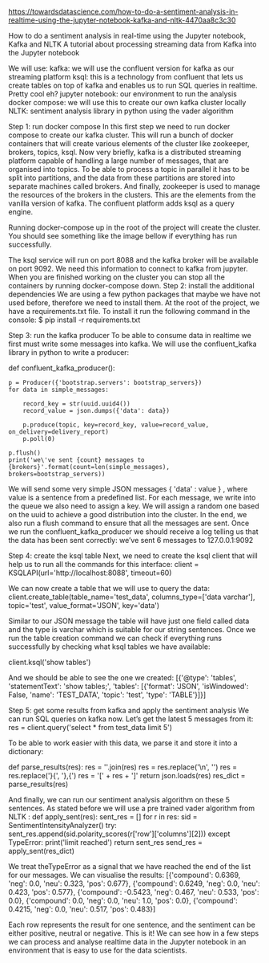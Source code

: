 https://towardsdatascience.com/how-to-do-a-sentiment-analysis-in-realtime-using-the-jupyter-notebook-kafka-and-nltk-4470aa8c3c30

How to do a sentiment analysis in real-time using the Jupyter notebook, Kafka and NLTK
A tutorial about processing streaming data from Kafka into the Jupyter notebook

We will use:
kafka: we will use the confluent version for kafka as our streaming platform
ksql: this is a technology from confluent that lets us create tables on top of kafka and enables us to run SQL queries in realtime. Pretty cool eh?
jupyter notebook: our environment to run the analysis
docker compose: we will use this to create our own kafka cluster locally
NLTK: sentiment analysis library in python using the vader algorithm

Step 1: run docker compose
In this first step we need to run docker compose to create our kafka cluster. This will run a bunch of docker containers that will create various elements of the cluster like zookeeper, brokers, topics, ksql.
Now very briefly, kafka is a distributed streaming platform capable of handling a large number of messages, that are organised into topics. To be able to process a topic in parallel it has to be split into partitions, and the data from these partitions are stored into separate machines called brokers. And finally, zookeeper is used to manage the resources of the brokers in the clusters. This are the elements from the vanilla version of kafka. The confluent platform adds ksql as a query engine.

Running docker-compose up in the root of the project will create the cluster. You should see something like the image bellow if everything has run successfully.

The ksql service will run on port 8088 and the kafka broker will be available on port 9092. We need this information to connect to kafka from jupyter. When you are finished working on the cluster you can stop all the containers by running docker-compose down.
Step 2: install the additional dependencies
We are using a few python packages that maybe we have not used before, therefore we need to install them. At the root of the project, we have a requirements.txt file. To install it run the following command in the console:
$ pip install -r requirements.txt


Step 3: run the kafka producer
To be able to consume data in realtime we first must write some messages into kafka. We will use the confluent_kafka library in python to write a producer:

def confluent_kafka_producer():

    p = Producer({'bootstrap.servers': bootstrap_servers})
    for data in simple_messages:
        
        record_key = str(uuid.uuid4())
        record_value = json.dumps({'data': data})
        
        p.produce(topic, key=record_key, value=record_value, on_delivery=delivery_report)
        p.poll(0)

    p.flush()
    print('we\'ve sent {count} messages to {brokers}'.format(count=len(simple_messages), brokers=bootstrap_servers))

We will send some very simple JSON messages { 'data' : value } , where value is a sentence from a predefined list. For each message, we write into the queue we also need to assign a key. We will assign a random one based on the uuid to achieve a good distribution into the cluster. In the end, we also run a flush command to ensure that all the messages are sent.
Once we run the confluent_kafka_producer we should receive a log telling us that the data has been sent correctly:
we’ve sent 6 messages to 127.0.0.1:9092

Step 4: create the ksql table
Next, we need to create the ksql client that will help us to run all the commands for this interface:
client = KSQLAPI(url='http://localhost:8088', timeout=60)

We can now create a table that we will use to query the data:
client.create_table(table_name='test_data',
                   columns_type=['data varchar'],
                   topic='test',
                   value_format='JSON',
                   key='data')

Similar to our JSON message the table will have just one field called data and the type is varchar which is suitable for our string sentences.
Once we run the table creation command we can check if everything runs successfully by checking what ksql tables we have available:

client.ksql('show tables')

And we should be able to see the one we created:
[{'@type': 'tables',
  'statementText': 'show tables;',
  'tables': [{'format': 'JSON',
    'isWindowed': False,
    'name': 'TEST_DATA',
    'topic': 'test',
    'type': 'TABLE'}]}]

Step 5: get some results from kafka and apply the sentiment analysis
We can run SQL queries on kafka now. Let’s get the latest 5 messages from it:
res = client.query('select * from test_data limit 5')

To be able to work easier with this data, we parse it and store it into a dictionary:

def parse_results(res):
    res = ''.join(res)
    res = res.replace('\n', '')
    res = res.replace('}{', '},{')
    res = '[' + res + ']'
    return json.loads(res)
res_dict = parse_results(res)

And finally, we can run our sentiment analysis algorithm on these 5 sentences. As stated before we will use a pre trained vader algorithm from NLTK :
def apply_sent(res):
    sent_res = []
    for r in res:
        sid = SentimentIntensityAnalyzer()
        try:
            sent_res.append(sid.polarity_scores(r['row']['columns'][2]))
        except TypeError:
            print('limit reached')
    return sent_res
send_res = apply_sent(res_dict)

We treat theTypeError as a signal that we have reached the end of the list for our messages. We can visualise the results:
[{'compound': 0.6369, 'neg': 0.0, 'neu': 0.323, 'pos': 0.677},
 {'compound': 0.6249, 'neg': 0.0, 'neu': 0.423, 'pos': 0.577},
 {'compound': -0.5423, 'neg': 0.467, 'neu': 0.533, 'pos': 0.0},
 {'compound': 0.0, 'neg': 0.0, 'neu': 1.0, 'pos': 0.0},
 {'compound': 0.4215, 'neg': 0.0, 'neu': 0.517, 'pos': 0.483}]

Each row represents the result for one sentence, and the sentiment can be either positive, neutral or negative. This is it! We can see how in a few steps we can process and analyse realtime data in the Jupyter notebook in an environment that is easy to use for the data scientists.